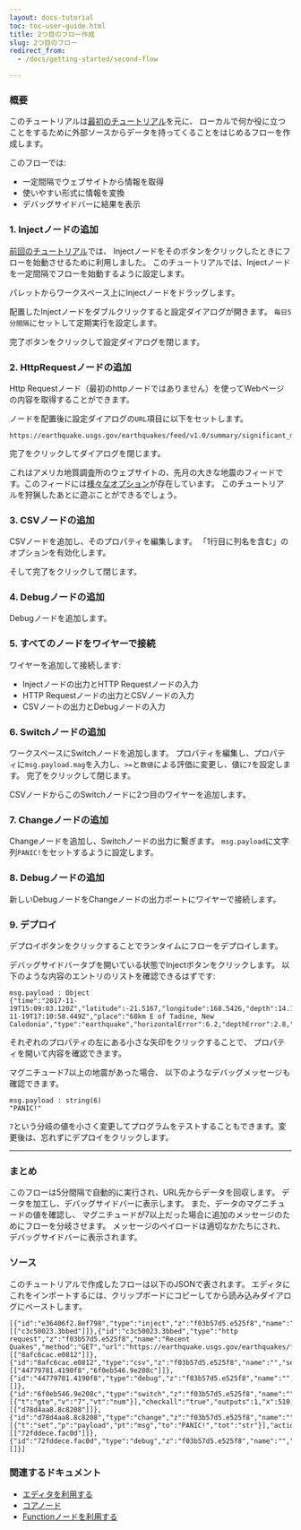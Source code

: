 ```yaml
---
layout: docs-tutorial
toc: toc-user-guide.html
title: 2つ目のフロー作成
slug: 2つ目のフロー
redirect_from:
  - /docs/getting-started/second-flow

---
```



### 概要

このチュートリアルは[最初のチュートリアル](first-flow)を元に、
ローカルで何か役に立つことをするために外部ソースからデータを持ってくることをはじめるフローを作成します。

このフローでは:

 - 一定間隔でウェブサイトから情報を取得
 - 使いやすい形式に情報を変換
 - デバッグサイドバーに結果を表示

### 1. Injectノードの追加

[前回のチュートリアル](first-flow)では、
Injectノードをそのボタンをクリックしたときにフローを始動させるために利用しました。
このチュートリアルでは、Injectノードを一定間隔でフローを始動するように設定します。

パレットからワークスペース上にInjectノードをドラッグします。

配置したInjectノードをダブルクリックすると設定ダイアログが開きます。
`毎日5分間隔`にセットして定期実行を設定します。

完了ボタンをクリックして設定ダイアログを閉じます。

### 2. HttpRequestノードの追加

Http Requestノード（最初のhttpノードではありません）を使ってWebページの内容を取得することができます。

ノードを配置後に設定ダイアログの`URL`項目に以下をセットします。

    https://earthquake.usgs.gov/earthquakes/feed/v1.0/summary/significant_month.csv

完了をクリックしてダイアログを閉じます。

これはアメリカ地質調査所のウェブサイトの、先月の大きな地震のフィードです。このフィードには[様々なオプション](https://earthquake.usgs.gov/earthquakes/feed/v1.0/csv.php)が存在しています。
このチュートリアルを狩猟したあとに遊ぶことができるでしょう。

### 3. CSVノードの追加

CSVノードを追加し、そのプロパティを編集します。
「1行目に列名を含む」のオプションを有効化します。

そして完了をクリックして閉じます。

### 4. Debugノードの追加

Debugノードを追加します。

### 5. すべてのノードをワイヤーで接続

ワイヤーを追加して接続します:

  - Injectノードの出力とHTTP Requestノードの入力
  - HTTP Requestノードの出力とCSVノードの入力
  - CSVノートの出力とDebugノードの入力

### 6. Switchノードの追加

ワークスペースにSwitchノードを追加します。
プロパティを編集し、プロパティに`msg.payload.mag`を入力し、`>=`と`数値`による評価に変更し、値に`7`を設定します。
完了をクリックして閉じます。

CSVノードからこのSwitchノードに2つ目のワイヤーを追加します。

### 7. Changeノードの追加

Changeノードを追加し、Switchノードの出力に繋ぎます。
`msg.payload`に文字列`PANIC!`をセットするように設定します。

### 8. Debugノードの追加

新しいDebugノードをChangeノードの出力ポートにワイヤーで接続します。

### 9. デプロイ

デプロイボタンをクリックすることでランタイムにフローをデプロイします。

デバッグサイドバータブを開いている状態でInjectボタンをクリックします。
以下のような内容のエントリのリストを確認できるはずです:

    msg.payload : Object
    {"time":"2017-11-19T15:09:03.120Z","latitude":-21.5167,"longitude":168.5426,"depth":14.19,"mag":6.6,"magType":"mww","gap":21,"dmin":0.478,"rms":0.86,"net":"us","id":"us2000brgk","updated":"2017-11-19T17:10:58.449Z","place":"68km E of Tadine, New Caledonia","type":"earthquake","horizontalError":6.2,"depthError":2.8,"magError":0.037,"magNst":72,"status":"reviewed","locationSource":"us","magSource":"us"}

それぞれのプロパティの左にある小さな矢印をクリックすることで、
プロパティを開いて内容を確認できます。

マグニチュード7以上の地震があった場合、
以下のようなデバッグメッセージも確認できます。

    msg.payload : string(6)
    "PANIC!"

`7`という分岐の値を小さく変更してプログラムをテストすることもできます。変更後は、忘れずにデプロイをクリックします。
***

### まとめ

このフローは5分間隔で自動的に実行され、URL先からデータを回収します。
データを加工し、デバッグサイドバーに表示します。
また、データのマグニチュードの値を確認し、
マグニチュードが7以上だった場合に追加のメッセージのためにフローを分岐させます。
メッセージのペイロードは適切なかたちにされ、デバッグサイドバーに表示されます。


### ソース

このチュートリアルで作成したフローは以下のJSONで表されます。
エディタにこれをインポートするには、クリップボードにコピーしてから読み込みダイアログにペーストします。

    [{"id":"e36406f2.8ef798","type":"inject","z":"f03b57d5.e525f8","name":"","topic":"","payload":"","payloadType":"str","repeat":"300","crontab":"","once":false,"x":130,"y":900,"wires":[["c3c50023.3bbed"]]},{"id":"c3c50023.3bbed","type":"http request","z":"f03b57d5.e525f8","name":"Recent Quakes","method":"GET","url":"https://earthquake.usgs.gov/earthquakes/feed/v1.0/summary/significant_month.csv","tls":"","x":300,"y":900,"wires":[["8afc6cac.e0812"]]},{"id":"8afc6cac.e0812","type":"csv","z":"f03b57d5.e525f8","name":"","sep":",","hdrin":true,"hdrout":"","multi":"one","ret":"\\n","temp":"","x":470,"y":900,"wires":[["44779781.4190f8","6f0eb546.9e208c"]]},{"id":"44779781.4190f8","type":"debug","z":"f03b57d5.e525f8","name":"","active":true,"complete":false,"x":630,"y":900,"wires":[]},{"id":"6f0eb546.9e208c","type":"switch","z":"f03b57d5.e525f8","name":"","property":"payload.mag","propertyType":"msg","rules":[{"t":"gte","v":"7","vt":"num"}],"checkall":"true","outputs":1,"x":510,"y":960,"wires":[["d78d4aa8.8c8208"]]},{"id":"d78d4aa8.8c8208","type":"change","z":"f03b57d5.e525f8","name":"","rules":[{"t":"set","p":"payload","pt":"msg","to":"PANIC!","tot":"str"}],"action":"","property":"","from":"","to":"","reg":false,"x":650,"y":1020,"wires":[["72fddece.fac0d"]]},{"id":"72fddece.fac0d","type":"debug","z":"f03b57d5.e525f8","name":"","active":true,"complete":false,"x":750,"y":960,"wires":[]}]

### 関連するドキュメント

 - [エディタを利用する](/docs/user-guide/editor/)
 - [コアノード](/docs/user-guide/nodes)
 - [Functionノードを利用する](/docs/user-guide/writing-functions)
